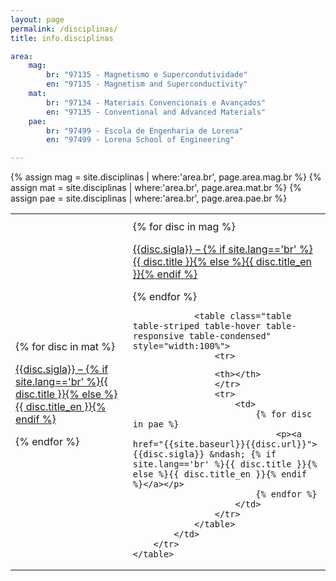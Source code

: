 ```yaml
---
layout: page
permalink: /disciplinas/
title: info.disciplinas

area:
    mag:
        br: "97135 - Magnetismo e Supercondutividade"
        en: "97135 - Magnetism and Superconductivity"
    mat:
        br: "97134 - Materiais Convencionais e Avançados"
        en: "97135 - Conventional and Advanced Materials"
    pae:
        br: "97499 - Escola de Engenharia de Lorena"
        en: "97499 - Lorena School of Engineering"

---
```


{% assign mag = site.disciplinas | where:'area.br', page.area.mag.br %}
{% assign mat = site.disciplinas | where:'area.br', page.area.mat.br %}
{% assign pae = site.disciplinas | where:'area.br', page.area.pae.br %}

<table class="table table-striped table-hover table-responsive table-condensed" style="width:100%">
        <tr>
<!--             não há mais áreas diferentes, então segue um hack pra eliminá-las -->
<!--             <th>{%if site.lang=='en'%}{{page.area.mat.en}}{%else%}{{page.area.mat.br}}{%endif%}</th> -->
<!--             <th>{%if site.lang=='en'%}{{page.area.mag.en}}{%else%}{{page.area.mag.br}}{%endif%}</th> -->
            <th></th>
            <th></th>
        </tr>
        <tr>
            <td>
                {% for disc in mat %}
                        <p><a href="{{site.baseurl}}{{disc.url}}">{{disc.sigla}} &ndash; {% if site.lang=='br' %}{{ disc.title }}{% else %}{{ disc.title_en }}{% endif %}</a></p>
                {% endfor %}
            </td>
            <td>
                {% for disc in mag %}
                    <p><a href="{{site.baseurl}}{{disc.url}}">{{disc.sigla}} &ndash; {% if site.lang=='br' %}{{ disc.title }}{% else %}{{ disc.title_en }}{% endif %}</a></p>
                {% endfor %}

                <table class="table table-striped table-hover table-responsive table-condensed" style="width:100%">
                    <tr>
<!--                      não há mais áreas diferentes, então segue um hack pra eliminá-las -->
<!--                     <th>{%if site.lang=='en'%}{{page.area.pae.en}}{%else%}{{page.area.pae.br}}{%endif%}</th> -->
                    <th></th>
                    </tr>
                    <tr>
                        <td>
                            {% for disc in pae %}
                                <p><a href="{{site.baseurl}}{{disc.url}}">{{disc.sigla}} &ndash; {% if site.lang=='br' %}{{ disc.title }}{% else %}{{ disc.title_en }}{% endif %}</a></p>
                            {% endfor %}
                        </td>
                    </tr>
                </table>
            </td>
        </tr>
    </table>
